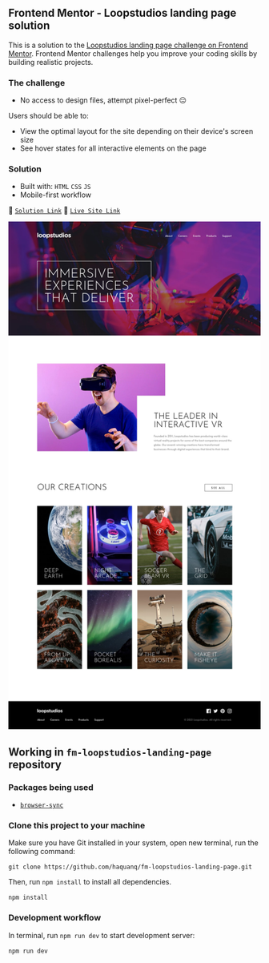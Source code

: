 ## Frontend Mentor - Loopstudios landing page solution

This is a solution to the [Loopstudios landing page challenge on Frontend Mentor](https://www.frontendmentor.io/challenges/loopstudios-landing-page-N88J5Onjw). Frontend Mentor challenges help you improve your coding skills by building realistic projects.

### The challenge

- No access to design files, attempt pixel-perfect 😑

Users should be able to:

- View the optimal layout for the site depending on their device's screen size
- See hover states for all interactive elements on the page

### Solution

- Built with: `HTML` `CSS` `JS`
- Mobile-first workflow

:link: [`Solution Link`](https://www.frontendmentor.io/solutions/only-html-and-css-and-js---accessible-mobile-menu-using-tab-esc-oWreKYQQ1S) :link: [`Live Site Link`](https://haquanq.github.io/fm-loopstudios-landing-page/)

![](./.docs/design/desktop-design.jpg)

## Working in `fm-loopstudios-landing-page` repository

### Packages being used

- [`browser-sync`](https://github.com/BrowserSync/browser-sync)

### Clone this project to your machine

Make sure you have Git installed in your system, open new terminal, run the following command:

```
git clone https://github.com/haquanq/fm-loopstudios-landing-page.git
```

Then, run `npm install` to install all dependencies.

```
npm install
```

### Development workflow

In terminal, run `npm run dev` to start development server:

```
npm run dev
```
